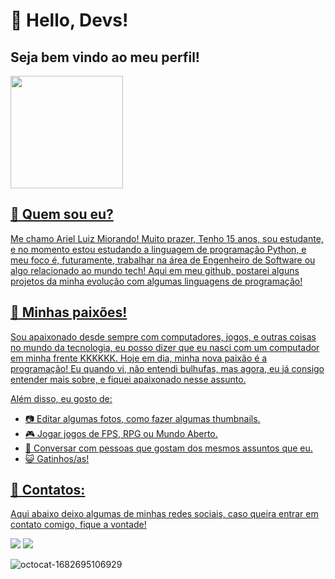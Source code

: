 # 👋 Hello, Devs!
## Seja bem vindo ao meu perfil!

<div>
<a href="https://github.com/miorandinho">
<img height="180em" src="https://github-readme-stats.vercel.app/api?username=miorandinho&show_icons=true&theme=dracula&include_all_commits=true&count_private=true"/>
</div>


## 👦 Quem sou eu?

Me chamo Ariel Luiz Miorando! Muito prazer, Tenho 15 anos, sou estudante, e no momento estou estudando a linguagem de programação Python,
e meu foco é, futuramente, trabalhar na área de Engenheiro de Software ou algo relacionado ao mundo tech!
Aqui em meu github, postarei alguns projetos da minha evolução com algumas linguagens de programação!
 
## 💜 Minhas paixões!

Sou apaixonado desde sempre com computadores, jogos, e outras coisas no mundo da tecnologia, eu posso dizer que eu nasci com um computador em minha frente KKKKKK.
Hoje em dia, minha nova paixão é a programação! Eu quando vi, não entendi bulhufas, mas agora, eu já consigo entender mais sobre, e fiquei apaixonado nesse assunto.

Além disso, eu gosto de:

- 📷 Editar algumas fotos, como fazer algumas thumbnails.
- 🎮 Jogar jogos de FPS, RPG ou Mundo Aberto.
- 💬 Conversar com pessoas que gostam dos mesmos assuntos que eu.
- 😺 Gatinhos/as!


## 📧 Contatos:

Aqui abaixo deixo algumas de minhas redes sociais, caso queira entrar em contato comigo, fique a vontade!

<div>
<a href="https://instagram.com/piorandinho" target="_blank"><img src="https://img.shields.io/badge/-Instagram-%23E4405F?style=for-the-badge&logo=instagram&logoColor=white" target="_blank"></a>
<a href = "mailto:contatoarielmiorando@gmail.com"><img src="https://img.shields.io/badge/Gmail-D14836?style=for-the-badge&logo=gmail&logoColor=white" target="_blank"></a>
</div>


![octocat-1682695106929](https://user-images.githubusercontent.com/125283126/235194784-62f7fc90-6d9a-4b53-9530-ef6e05e75dc7.png)




